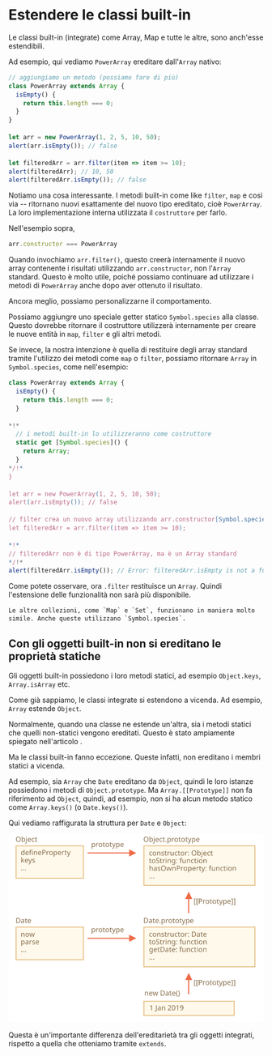 
# Estendere le classi built-in

Le classi built-in (integrate) come Array, Map e tutte le altre, sono anch'esse estendibili.

Ad esempio, qui vediamo `PowerArray` ereditare dall'`Array` nativo:

```js run
// aggiungiamo un metodo (possiamo fare di più)
class PowerArray extends Array {
  isEmpty() {
    return this.length === 0;
  }
}

let arr = new PowerArray(1, 2, 5, 10, 50);
alert(arr.isEmpty()); // false

let filteredArr = arr.filter(item => item >= 10);
alert(filteredArr); // 10, 50
alert(filteredArr.isEmpty()); // false
```

Notiamo una cosa interessante. I metodi built-in come like `filter`, `map` e cosi via -- ritornano nuovi esattamente del nuovo tipo ereditato, cioè `PowerArray`. La loro implementazione interna utilizzata il `costruttore` per farlo.

Nell'esempio sopra,
```js
arr.constructor === PowerArray
```

Quando invochiamo `arr.filter()`, questo creerà internamente il nuovo array contenente i risultati utilizzando `arr.constructor`, non l'`Array` standard. Questo è molto utile, poiché possiamo continuare ad utilizzare i metodi di `PowerArray` anche dopo aver ottenuto il risultato.

Ancora meglio, possiamo personalizzarne il comportamento.

Possiamo aggiungre uno speciale getter statico `Symbol.species` alla classe. Questo dovrebbe ritornare il costruttore utilizzerà internamente per creare le nuove entità in  `map`, `filter` e gli altri metodi.

Se invece, la nostra intenzione è quella di restituire degli array standard tramite l'utilizzo dei metodi come `map` o `filter`, possiamo ritornare `Array` in `Symbol.species`, come nell'esempio:

```js run
class PowerArray extends Array {
  isEmpty() {
    return this.length === 0;
  }

*!*
  // i metodi built-in lo utilizzeranno come costruttore
  static get [Symbol.species]() {
    return Array;
  }
*/!*
}

let arr = new PowerArray(1, 2, 5, 10, 50);
alert(arr.isEmpty()); // false

// filter crea un nuovo array utilizzando arr.constructor[Symbol.species] come costruttore
let filteredArr = arr.filter(item => item >= 10);

*!*
// filteredArr non è di tipo PowerArray, ma è un Array standard
*/!*
alert(filteredArr.isEmpty()); // Error: filteredArr.isEmpty is not a function
```

Come potete osservare, ora `.filter` restituisce un `Array`. Quindi l'estensione delle funzionalità non sarà più disponibile.

```smart header="Le altre collezioni funzionano in maniera simile"
Le altre collezioni, come `Map` e `Set`, funzionano in maniera molto simile. Anche queste utilizzano `Symbol.species`.
```

## Con gli oggetti built-in non si ereditano le proprietà statiche

Gli oggetti built-in possiedono i loro metodi statici, ad esempio `Object.keys`, `Array.isArray` etc.

Come già sappiamo, le classi integrate si estendono a vicenda. Ad esempio, `Array` estende `Object`.

Normalmente, quando una classe ne estende un'altra, sia i metodi statici che quelli non-statici vengono ereditati. Questo è stato ampiamente spiegato nell'articolo [](info:static-properties-methods#statics-and-inheritance).

Ma le classi built-in fanno eccezione. Queste infatti, non ereditano i membri statici a vicenda.

Ad esempio, sia `Array` che `Date` ereditano da `Object`, quindi le loro istanze possiedono i metodi di `Object.prototype`. Ma `Array.[[Prototype]]` non fa riferimento ad `Object`, quindi, ad esempio, non si ha alcun metodo statico come `Array.keys()` (o `Date.keys()`).

Qui vediamo raffigurata la struttura per `Date` e `Object`:

![](object-date-inheritance.svg)

Questa è un'importante differenza dell'ereditarietà tra gli oggetti integrati, rispetto a quella che otteniamo tramite `extends`.
